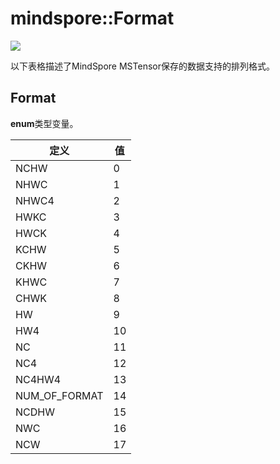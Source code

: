 # mindspore::Format

<a href="https://gitee.com/mindspore/docs/blob/r1.9/docs/lite/api/source_zh_cn/api_cpp/mindspore_format.md" target="_blank"><img src="https://mindspore-website.obs.cn-north-4.myhuaweicloud.com/website-images/r1.9/resource/_static/logo_source.png"></a>

以下表格描述了MindSpore MSTensor保存的数据支持的排列格式。

## Format

 **enum**类型变量。

| 定义 | 值 |
| --- | --- |
| NCHW | 0 |
| NHWC | 1 |
| NHWC4 | 2 |
| HWKC | 3 |
| HWCK | 4 |
| KCHW | 5 |
| CKHW | 6 |
| KHWC | 7 |
| CHWK | 8 |
| HW | 9 |
| HW4 | 10 |
| NC | 11 |
| NC4 | 12 |
| NC4HW4 | 13 |
| NUM_OF_FORMAT | 14 |
| NCDHW | 15 |
| NWC | 16 |
| NCW | 17 |
